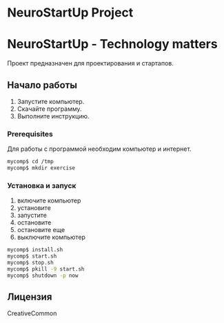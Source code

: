 # NeuroStartUp Project

# NeuroStartUp - Technology matters

Проект предназначен для проектирования и стартапов.

## Начало работы

1. Запустите компьютер.
1. Скачайте программу.
1. Выполните инструкцию.

### Prerequisites
Для работы с программой необходим компьютер и интернет. 

```bash
mycomp$ cd /tmp
mycomp$ mkdir exercise
```

### Установка и запуск
1. включите компьютер
1. установите
1. запустите
1. остановите
1. остановите еще
1. выключите компьютер

```bash
mycomp$ install.sh
mycomp$ start.sh
mycomp$ stop.sh
mycomp$ pkill -9 start.sh
mycomp$ shutdown -p now
```

## Лицензия

CreativeCommon
